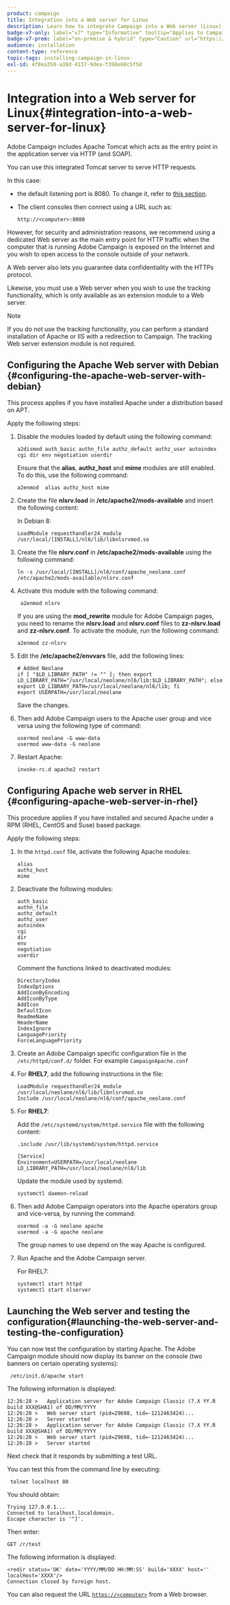 ```yaml
---
product: campaign
title: Integration into a Web server for Linux
description: Learn how to integrate Campaign into a Web server (Linux)
badge-v7-only: label="v7" type="Informative" tooltip="Applies to Campaign Classic v7 only"
badge-v7-prem: label="on-premise & hybrid" type="Caution" url="https://experienceleague.adobe.com/docs/campaign-classic/using/installing-campaign-classic/architecture-and-hosting-models/hosting-models-lp/hosting-models.html?lang=en" tooltip="Applies to on-premise and hybrid deployments only"
audience: installation
content-type: reference
topic-tags: installing-campaign-in-linux-
exl-id: 4f8ea358-a38d-4137-9dea-f398e60c5f5d
---
```

# Integration into a Web server for Linux{#integration-into-a-web-server-for-linux}



Adobe Campaign includes Apache Tomcat which acts as the entry point in the application server via HTTP (and SOAP).

You can use this integrated Tomcat server to serve HTTP requests.

In this case:

* the default listening port is 8080. To change it, refer to [this section](configure-tomcat.md).
* The client consoles then connect using a URL such as:

  ```
  http://<computer>:8080
  ```

However, for security and administration reasons, we recommend using a dedicated Web server as the main entry point for HTTP traffic when the computer that is running Adobe Campaign is exposed on the Internet and you wish to open access to the console outside of your network.

A Web server also lets you guarantee data confidentiality with the HTTPs protocol.

Likewise, you must use a Web server when you wish to use the tracking functionality, which is only available as an extension module to a Web server.

>[!NOTE]
>
>If you do not use the tracking functionality, you can perform a standard installation of Apache or IIS with a redirection to Campaign. The tracking Web server extension module is not required.

## Configuring the Apache Web server with Debian {#configuring-the-apache-web-server-with-debian}

This process applies if you have installed Apache under a distribution based on APT.

Apply the following steps:

1. Disable the modules loaded by default using the following command:

   ```
   a2dismod auth_basic authn_file authz_default authz_user autoindex cgi dir env negotiation userdir
   ```

   Ensure that the **alias**, **authz_host** and **mime** modules are still enabled. To do this, use the following command:

   ```
   a2enmod  alias authz_host mime
   ```

1. Create the file **nlsrv.load** in **/etc/apache2/mods-available** and insert the following content:

   In Debian 8:

   ```
   LoadModule requesthandler24_module /usr/local/[INSTALL]/nl6/lib/libnlsrvmod.so
   ```

1. Create the file **nlsrv.conf** in **/etc/apache2/mods-available** using the following command:

   ```
   ln -s /usr/local/[INSTALL]/nl6/conf/apache_neolane.conf /etc/apache2/mods-available/nlsrv.conf
   ```

1. Activate this module with the following command:

   ```
    a2enmod nlsrv
   ```

   If you are using the **mod_rewrite** module for Adobe Campaign pages, you need to rename the **nlsrv.load** and **nlsrv.conf** files to **zz-nlsrv.load** and **zz-nlsrv.conf**. To activate the module, run the following command:

   ```
   a2enmod zz-nlsrv
   ```

1. Edit the **/etc/apache2/envvars** file, add the following lines:

   ```
   # Added Neolane
   if [ "$LD_LIBRARY_PATH" != "" ]; then export LD_LIBRARY_PATH="/usr/local/neolane/nl6/lib:$LD_LIBRARY_PATH"; else export LD_LIBRARY_PATH=/usr/local/neolane/nl6/lib; fi
   export USERPATH=/usr/local/neolane
   ```

   Save the changes.

1. Then add Adobe Campaign users to the Apache user group and vice versa using the following type of command:

    ```
    usermod neolane -G www-data
    usermod www-data -G neolane
    ```

1. Restart Apache:

    ```
    invoke-rc.d apache2 restart
    ```

## Configuring Apache web server in RHEL {#configuring-apache-web-server-in-rhel}

This procedure applies if you have installed and secured Apache under a RPM (RHEL, CentOS and Suse) based package.

Apply the following steps:

1. In the `httpd.conf` file, activate the following Apache modules:

    ```
    alias
    authz_host
    mime
    ```

1. Deactivate the following modules:

    ```
    auth_basic
    authn_file
    authz_default
    authz_user
    autoindex
    cgi
    dir
    env
    negotiation
    userdir
    ```

   Comment the functions linked to deactivated modules:

    ```
    DirectoryIndex
    IndexOptions    
    AddIconByEncoding    
    AddIconByType    
    AddIcon    
    DefaultIcon    
    ReadmeName    
    HeaderName    
    IndexIgnore    
    LanguagePriority    
    ForceLanguagePriority
    ```

1. Create an Adobe Campaign specific configuration file in the `/etc/httpd/conf.d/` folder. For example `CampaignApache.conf`

1. For **RHEL7**, add the following instructions in the file:

    ```
    LoadModule requesthandler24_module /usr/local/neolane/nl6/lib/libnlsrvmod.so
    Include /usr/local/neolane/nl6/conf/apache_neolane.conf
    ```

1. For **RHEL7**:

   Add the `/etc/systemd/system/httpd.service` file with the following content:

    ```
    .include /usr/lib/systemd/system/httpd.service
    
    [Service]
    Environment=USERPATH=/usr/local/neolane LD_LIBRARY_PATH=/usr/local/neolane/nl6/lib
    ```

   Update the module used by systemd:

    ```
    systemctl daemon-reload
    ```

1. Then add Adobe Campaign operators into the Apache operators group and vice-versa, by running the command:

    ```
    usermod -a -G neolane apache
    usermod -a -G apache neolane
    ```

   The group names to use depend on the way Apache is configured.

1. Run Apache and the Adobe Campaign server.

   For RHEL7:

    ```
    systemctl start httpd
    systemctl start nlserver
    ```

## Launching the Web server and testing the configuration{#launching-the-web-server-and-testing-the-configuration}

You can now test the configuration by starting Apache. The Adobe Campaign module should now display its banner on the console (two banners on certain operating systems):

```
 /etc/init.d/apache start
```

The following information is displayed:

```
12:26:28 >   Application server for Adobe Campaign Classic (7.X YY.R build XXX@SHA1) of DD/MM/YYYY
12:26:28 >   Web server start (pid=29698, tid=-1212463424)...
12:26:28 >   Server started
12:26:28 >   Application server for Adobe Campaign Classic (7.X YY.R build XXX@SHA1) of DD/MM/YYYY
12:26:28 >   Web server start (pid=29698, tid=-1212463424)...
12:26:28 >   Server started
```

Next check that it responds by submitting a test URL.

You can test this from the command line by executing:

```
 telnet localhost 80  
```

You should obtain:

```
Trying 127.0.0.1...
Connected to localhost.localdomain.
Escape character is '^]'.
```

Then enter:

```
GET /r/test
```

The following information is displayed:

```
<redir status='OK' date='YYYY/MM/DD HH:MM:SS' build='XXXX' host='' localHost='XXXX'/>
Connection closed by foreign host.
```

You can also request the URL [`https://<computer>`](https://myserver.adobe.com/r/test) from a Web browser.
